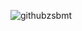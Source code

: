 ![githubzsbmt](https://github.com/ssjshields/zs-bundled-mods/assets/88489119/17fbf3f3-505d-4aea-bb37-c9c6d44ed0a7)
